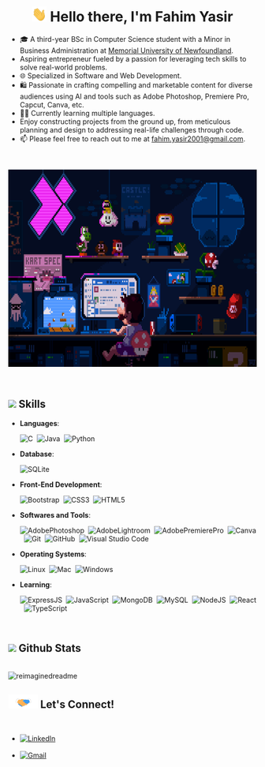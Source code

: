 <h1 align="center"><b><img src="img/wave.gif" width="30px" height="30px" /> Hello there, I'm Fahim Yasir </b></h1>

<div>
	<ul>
		<li>🎓 A third-year BSc in Computer Science student with a Minor in Business Administration at <a href="https://www.mun.ca/">Memorial University of Newfoundland</a>.</li>
		<li>Aspiring entrepreneur fueled by a passion for leveraging tech skills to solve real-world problems.</li>
		<li>🌐 Specialized in Software and Web Development. </li>
		<li> 🛍️ Passionate in crafting compelling and marketable content for diverse audiences using AI and tools such as Adobe Photoshop, Premiere Pro, Capcut, Canva, etc.</li>
		<li>🧑‍💻 Currently learning multiple languages.</li>
		<li>Enjoy constructing projects from the ground up, from meticulous planning and design to addressing real-life challenges through code.</li>
		<li>📫 Please feel free to reach out to me at  <a href="mailto:fahim.yasir2001@gmail.com">fahim.yasir2001@gmail.com</a>.</li>
</div>

<p align="center">
</br>
</br>
<img height=400px src="img/comp6.gif"/>
</p>

</br>


## <img src="https://media2.giphy.com/media/QssGEmpkyEOhBCb7e1/giphy.gif?cid=ecf05e47a0n3gi1bfqntqmob8g9aid1oyj2wr3ds3mg700bl&rid=giphy.gif" width ="25"><b> Skills</b></strong></summary>
  
<p align="center">
  
  - **Languages**:

    ![C](https://img.shields.io/badge/c-%2300599C.svg?style=for-the-badge&logo=c&logoColor=white)&nbsp;
    ![Java](https://img.shields.io/badge/java-%23ED8B00.svg?style=for-the-badge&logo=openjdk&logoColor=white)&nbsp;
    ![Python](https://img.shields.io/badge/python-3670A0?style=for-the-badge&logo=python&logoColor=ffdd54)&nbsp;


  - **Database**:
    
    ![SQLite](https://img.shields.io/badge/sqlite-%2307405e.svg?style=for-the-badge&logo=sqlite&logoColor=white)&nbsp;


  - **Front-End Development**:
    
    ![Bootstrap](https://img.shields.io/badge/bootstrap-%238511FA.svg?style=for-the-badge&logo=bootstrap&logoColor=white)&nbsp;
    ![CSS3](https://img.shields.io/badge/css3-%231572B6.svg?style=for-the-badge&logo=css3&logoColor=white)&nbsp;
    ![HTML5](https://img.shields.io/badge/html5-%23E34F26.svg?style=for-the-badge&logo=html5&logoColor=white)&nbsp;


  - **Softwares and Tools**:
    
    ![AdobePhotoshop](https://img.shields.io/badge/adobe%20photoshop-%2331A8FF.svg?style=for-the-badge&logo=adobe%20photoshop&logoColor=white)&nbsp;
    ![AdobeLightroom](https://img.shields.io/badge/Adobe%20Lightroom-31A8FF.svg?style=for-the-badge&logo=Adobe%20Lightroom&logoColor=white)&nbsp;
    ![AdobePremierePro](https://img.shields.io/badge/Adobe%20Premiere%20Pro-9999FF.svg?style=for-the-badge&logo=Adobe%20Premiere%20Pro&logoColor=white)&nbsp;
    ![Canva](https://img.shields.io/badge/Canva-%2300C4CC.svg?style=for-the-badge&logo=Canva&logoColor=white)&nbsp;
    ![Git](https://img.shields.io/badge/git-%23F05033.svg?style=for-the-badge&logo=git&logoColor=white)&nbsp;
    ![GitHub](https://img.shields.io/badge/github-%23121011.svg?style=for-the-badge&logo=github&logoColor=white)&nbsp;
    ![Visual Studio Code](https://img.shields.io/badge/VS%20Code-0078d7.svg?style=for-the-badge&logo=visual-studio-code&logoColor=white)&nbsp;


  - **Operating Systems**:
    
    ![Linux](https://img.shields.io/badge/Linux-FCC624?style=for-the-badge&logo=linux&logoColor=black)&nbsp;
    ![Mac](https://img.shields.io/badge/mac%20os-000000?style=for-the-badge&logo=apple&logoColor=white)&nbsp;
    ![Windows](https://img.shields.io/badge/Windows-0078D6?style=for-the-badge&logo=windows&logoColor=white)&nbsp;


  - **Learning**:

    ![ExpressJS](https://img.shields.io/badge/express.js-%23404d59.svg?style=for-the-badge&logo=express&logoColor=%2361DAFB)&nbsp;
    ![JavaScript](https://img.shields.io/badge/javascript-%23323330.svg?style=for-the-badge&logo=javascript&logoColor=%23F7DF1E)&nbsp;
    ![MongoDB](https://img.shields.io/badge/MongoDB-%234ea94b.svg?style=for-the-badge&logo=mongodb&logoColor=white)&nbsp;
    ![MySQL](https://img.shields.io/badge/mysql-%2300000f.svg?style=for-the-badge&logo=mysql&logoColor=white)&nbsp;
    ![NodeJS](https://img.shields.io/badge/node.js-6DA55F?style=for-the-badge&logo=node.js&logoColor=white)&nbsp;
    ![React](https://img.shields.io/badge/react-%2320232a.svg?style=for-the-badge&logo=react&logoColor=%2361DAFB)&nbsp;
    ![TypeScript](https://img.shields.io/badge/typescript-%23007ACC.svg?style=for-the-badge&logo=typescript&logoColor=white)&nbsp;
    
</p>
</br>


## <img src="https://media.giphy.com/media/iY8CRBdQXODJSCERIr/giphy.gif" width="30"><b> Github Stats </b>
<br>

<img src="https://myreadme.vercel.app/api/embed/fahim-ysr?panels=userstatistics,toprepositories,toplanguages,commitgraph" alt="reimaginedreadme" />

</br>



## <img src="./img/LetsConnect.gif" width ="60"><b> Let's Connect!</b>

<br>
<div align='left'>

<ul>

<li>
<a href="https://linkedin.com/in/fahim-yasir" target="_blank">
<img src="https://img.shields.io/badge/LinkedIn-0077B5?style=for-the-badge&logo=linkedin&logoColor=white" alt="LinkedIn"/>
</a>
</li>


<br>

<li>
<a href="mailto:fahim.yasir2001@gmail.com" target="_blank">
<img src="https://img.shields.io/badge/Gmail-D14836?style=for-the-badge&logo=gmail&logoColor=white" alt="Gmail"/>
</a>
</li>
	
</ul>
</div>
